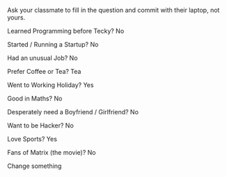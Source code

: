 Ask your classmate to fill in the question and commit with their laptop, not yours.

Learned Programming before Tecky? No

Started / Running a Startup? No

Had an unusual Job? No

Prefer Coffee or Tea? Tea

Went to Working Holiday? Yes

Good in Maths? No

Desperately need a Boyfriend / Girlfriend? No

Want to be Hacker? No

Love Sports? Yes

Fans of Matrix (the movie)? No

Change something